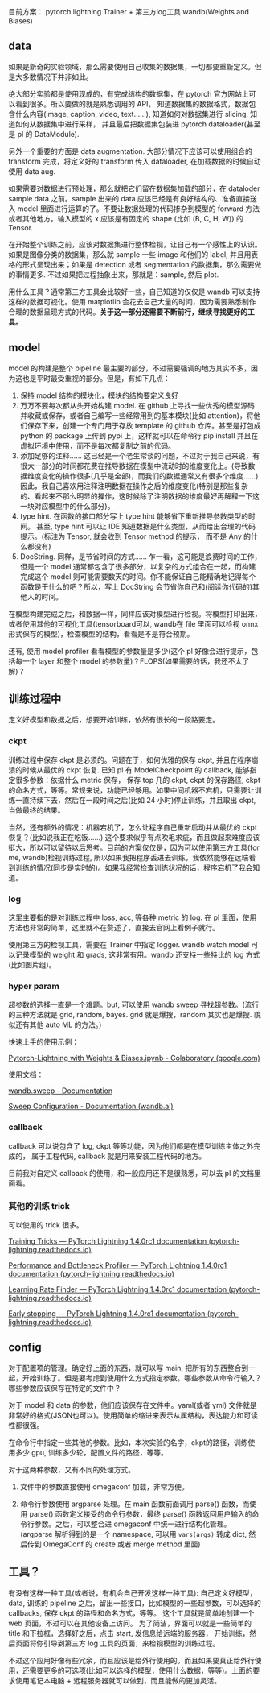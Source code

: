 目前方案： pytorch lightning Trainer + 第三方log工具 wandb(Weights and Biases)

## data

如果是新奇的实验领域，那么需要使用自己收集的数据集，一切都要重新定义。但是大多数情况下并非如此。

绝大部分实验都是使用现成的，有完成结构的数据集，在 pytorch 官方网站上可以看到很多。所以要做的就是熟悉调用的 API， 知道数据集的数据格式，数据包含什么内容(image, caption, video, text……), 知道如何对数据集进行 slicing, 知道如何从数据集中进行采样， 并且最后把数据集包装进 pytorch dataloader(甚至是 pl 的 DataModule). 

另外一个重要的方面是 data augmentation. 大部分情况下应该可以使用组合的 transform 完成，将定义好的 transform 传入 dataloader, 在加载数据的时候自动使用 data aug. 

如果需要对数据进行预处理，那么就把它们留在数据集加载的部分，在 dataloder sample data 之前。sample 出来的 data 应该已经是有良好结构的、准备直接送入 model 里面进行运算的了。不要让数据处理的代码掺杂到模型的 forward 方法或者其他地方。输入模型的 x 应该是有固定的 shape (比如 (B, C, H, W)) 的 Tensor. 

在开始整个训练之前，应该对数据集进行整体检视，让自己有一个感性上的认识。如果是图像分类的数据集，那么就 sample 一些 image 和他们的 label, 并且用表格的形式呈现出来；如果是 detection 或者 segmentation 的数据集，那么需要做的事情更多. 不过如果把过程抽象出来，那就是：sample, 然后 plot. 

用什么工具？通常第三方工具会比较好一些，自己知道的仅仅是 wandb 可以支持这样的数据可视化。使用 matplotlib 会花去自己大量的时间，因为需要熟悉制作合理的数据呈现方式的代码。**关于这一部分还需要不断前行，继续寻找更好的工具。** 

## model

model 的构建是整个 pipeline 最主要的部分，不过需要强调的地方其实不多，因为这也是平时最受重视的部分。但是，有如下几点：

1.   保持 model 结构的模块化，模块的结构要定义良好
2.   万万不要每次都从头开始构建 model. 在 github 上寻找一些优秀的模型源码并收藏或保存，或者自己编写一些经常用到的基本模块(比如 attention)，将他们保存下来，创建一个专门用于存放 template 的 github 仓库。甚至是打包成 python 的 package 上传到 pypi 上，这样就可以在命令行 pip install 并且在虚拟环境中使用，而不是每次都复制之前的代码。
3.   添加足够的注释…… 这已经是一个老生常谈的问题，不过对于我自己来说，有很大一部分的时间都花费在推导数据在模型中流动时的维度变化上。(导致数据维度变化的操作很多(几乎是全部)，而我们的数据通常又有很多个维度……) 因此，我自己喜欢用注释注明数据在操作之后的维度变化(特别是那些复杂的、看起来不那么明显的操作，这时候除了注明数据的维度最好再解释一下这一块对应模型中的什么部分)。
4.   type hint. 在函数的接口部分写上 type hint 能够省下重新推导参数类型的时间。 甚至, type hint 可以让 IDE 知道数据是什么类型，从而给出合理的代码提示。(标注为 Tensor, 就会收到 Tensor method 的提示， 而不是 Any 的什么都没有)
5.   DocString. 同样，是节省时间的方式…… 乍一看，这可能是浪费时间的工作，但是一个 model 通常都包含了很多部分，以复杂的方式组合在一起，而构建完成这个 model 则可能需要数天的时间。你不能保证自己能精确地记得每个函数是干什么的吧？所以，写上 DocString 会节省你自己和(阅读你代码的)其他人的时间。

在模型构建完成之后，和数据一样，同样应该对模型进行检视。将模型打印出来，或者使用其他的可视化工具(tensorboard可以, wandb在 file 里面可以检视 onnx 形式保存的模型)，检查模型的结构，看看是不是符合预期。

还有, 使用 model profiler 看看模型的参数量是多少(这个 pl 好像会进行提示，包括每一个 layer 和整个 model 的参数量)？FLOPS(如果需要的话，我还不太了解)？

## 训练过程中

定义好模型和数据之后，想要开始训练，依然有很长的一段路要走。

### ckpt

训练过程中保存 ckpt 是必须的。问题在于，如何优雅的保存 ckpt, 并且在程序崩溃的时候从最优的 ckpt 恢复. 已知 pl 有 ModelCheckpoint 的 callback, 能够指定很多参数：依据什么 metric 保存， 保存 top 几的 ckpt, ckpt 的保存路径, ckpt 的命名方式，等等。常规来说，功能已经够用。如果中间机器不宕机，只需要让训练一直持续下去，然后在一段时间之后(比如 24 小时)停止训练，并且取出 ckpt, 当做最终的结果。

当然，还有额外的情况：机器宕机了，怎么让程序自己重新启动并从最优的 ckpt 恢复？(比如说我正在吃饭……) 这个要求似乎有点吹毛求疵，而且做起来难度应该挺大，所以可以留待以后思考。目前的方案仅仅是，因为可以使用第三方工具(for me, wandb)检视训练过程, 所以如果我把程序丢进去训练，我依然能够在远端看到训练的情况(同步是实时的)。如果我经常检查训练状况的话，程序宕机了我会知道。

### log

这里主要指的是对训练过程中 loss, acc, 等各种 metric 的 log. 在 pl 里面，使用方法也非常的简单，这里就不在赘述了，直接去官网上看例子就行。

使用第三方的检视工具，需要在 Trainer 中指定 logger. wandb watch model 可以记录模型的 weight 和 grads, 这非常有用。wandb 还支持一些特比的 log 方式(比如图片组)。

### hyper param

超参数的选择一直是一个难题。but, 可以使用 wandb sweep 寻找超参数。(流行的三种方法就是 grid, random, bayes. grid 就是爆搜，random 其实也是爆搜. 貌似还有其他 auto ML 的方法。)

快速上手的使用示例：

[Pytorch-Lightning with Weights & Biases.ipynb - Colaboratory (google.com)](https://colab.research.google.com/drive/16d1uctGaw2y9KhGBlINNTsWpmlXdJwRW?usp=sharing#scrollTo=27DZPzx-zK8k)

使用文档：

[wandb.sweep - Documentation](https://docs.wandb.ai/ref/python/sweep)

[Sweep Configuration - Documentation (wandb.ai)](https://docs.wandb.ai/guides/sweeps/configuration#structure-of-the-sweep-configuration)

### callback

callback 可以说包含了 log, ckpt 等等功能，因为他们都是在模型训练主体之外完成的， 属于工程代码, callback 就是用来安装工程代码的地方。

目前我对自定义 callback 的使用，和一般应用还不是很熟悉，可以去 pl 的文档里面看。

### 其他的训练 trick

可以使用的 trick 很多。

[Training Tricks — PyTorch Lightning 1.4.0rc1 documentation (pytorch-lightning.readthedocs.io)](https://pytorch-lightning.readthedocs.io/en/latest/advanced/training_tricks.html#advanced-gpu-optimizations)

[Performance and Bottleneck Profiler — PyTorch Lightning 1.4.0rc1 documentation (pytorch-lightning.readthedocs.io)](https://pytorch-lightning.readthedocs.io/en/latest/advanced/profiler.html)

[Learning Rate Finder — PyTorch Lightning 1.4.0rc1 documentation (pytorch-lightning.readthedocs.io)](https://pytorch-lightning.readthedocs.io/en/latest/advanced/lr_finder.html)

[Early stopping — PyTorch Lightning 1.4.0rc1 documentation (pytorch-lightning.readthedocs.io)](https://pytorch-lightning.readthedocs.io/en/latest/common/early_stopping.html)



## config

对于配置项的管理。确定好上面的东西，就可以写 main, 把所有的东西整合到一起，开始训练了。但是要考虑到使用什么方式指定参数。哪些参数从命令行输入？哪些参数应该保存在特定的文件中？

对于 model 和 data 的参数，他们应该保存在文件中。yaml(或者 yml) 文件就是非常好的格式(JSON也可以)。使用简单的缩进来表示从属结构，表达能力和可读性都很强。

在命令行中指定一些其他的参数。比如，本次实验的名字，ckpt的路径，训练使用多少 gpu, 训练多少轮，配置文件的路径，等等。

对于这两种参数，又有不同的处理方式。

1.   文件中的参数直接使用 omegaconf 加载，非常方便。

2.   命令行参数使用 argparse 处理。在 main 函数前面调用 parse() 函数，而使用 parse() 函数定义接受的命令行参数，最终 parse() 函数返回用户输入的命令行参数。之后，可以整合进 omegaconf 中统一进行结构化管理。(argparse 解析得到的是一个 namespace, 可以用 `vars(args)` 转成 dict, 然后传到 OmegaConf 的 create 或者 merge method 里面)

## 工具？

有没有这样一种工具(或者说，有机会自己开发这样一种工具): 自己定义好模型， data, 训练的 pipeline 之后，留出一些接口，比如模型的一些超参数，可以选择的 callbacks, 保存 ckpt 的路径和命名方式，等等。 这个工具就是简单地创建一个 web 页面，不过可以在其他设备上访问。 为了简洁，界面可以就是一些简单的 title 和下拉框，选择好之后，点击 start, 发信息给远端的服务器， 开始训练，然后页面将你引导到第三方 log 工具的页面，来检视模型的训练过程。

不过这个应用好像有些冗余，而且应该是给外行使用的。而且如果要真正给外行使用，还需要更多的可选项(比如可以选择的模型，使用什么数据，等等)。上面的要求使用笔记本电脑 + 远程服务器就可以做到，而且能做的更加灵活。